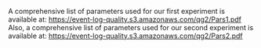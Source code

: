 A comprehensive list of parameters used for our first experiment is available at: https://event-log-quality.s3.amazonaws.com/qg2/Pars1.pdf 
Also, a comprehensive list of parameters used for our second experiment is available at: https://event-log-quality.s3.amazonaws.com/qg2/Pars2.pdf 
